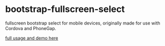 <h1>bootstrap-fullscreen-select</h1>

<p>fullscreen bootstrap select for mobile devices,
originally made for use with Cordova and PhoneGap.<br>
</p>

<a href="http://craftpip.github.com/bootstrap-fullscreen-select" class="minibutton sidebar-button">full usage and demo here</a>
